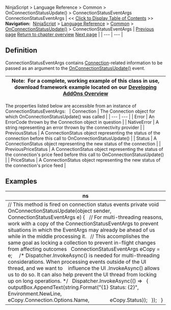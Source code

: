 ﻿
NinjaScript > Language Reference > Common > OnConnectionStatusUpdate() > ConnectionStatusEventArgs
ConnectionStatusEventArgs
| << [Click to Display Table of Contents](connectionstatuseventargs.md) >> **Navigation:**     [NinjaScript](ninjascript.md) > [Language Reference](language_reference_wip.md) > [Common](common.md) > [OnConnectionStatusUpdate()](onconnectionstatusupdate.md) > ConnectionStatusEventArgs | [Previous page](onconnectionstatusupdate.md) [Return to chapter overview](onconnectionstatusupdate.md) [Next page](onfundamentaldata.md) |
| --- | --- |
## Definition
ConnectionStatusEventArgs contains [Connection](connection.md)-related information to be passed as an argument to the [OnConnectionStatusUpdate()](onconnectionstatusupdate.md) event.

| Note:  For a complete, working example of this class in use, download framework example located on our [Developing AddOns Overview](addon_development_overview.md) |
| --- |

The properties listed below are accessible from an instance of ConnectionStatusEventArgs:
 
| Connection | The Connection object for which OnConnectionStatusUpdate() was called |
| --- | --- |
| Error | An ErrorCode thrown by the Connection object in question |
| NativeError | A string representing an error thrown by the connectivity provider |
| PreviousStatus | A ConnectionStatus object representing the status of the connection before this call to OnConnectionStatusUpdate() |
| Status | A ConnectionStatus object representing the new status of the connection |
| PreviousPriceStatus | A ConnectionStatus object representing the status of the connection's price feed before this call to OnConnectionStatusUpdate() |
| PriceStatus | A ConnectionStatus object representing the new status of the connection's price feed |
## 
## 
## Examples
| ns |
| --- |
| // This method is fired on connection status events private void OnConnectionStatusUpdate(object sender, ConnectionStatusEventArgs e) {    // For multi-threading reasons, work with a copy of the ConnectionStatusEventArgs to prevent situations in which the EventArgs may already be ahead of us while in the middle processing it.    // This accomplishes the same goal as locking a collection to prevent in-flight changes from affecting outcomes    ConnectionStatusEventArgs eCopy = e;      /* Dispatcher.InvokeAsync() is needed for multi-threading considerations. When processing events outside of the UI thread, and we want to     influence the UI .InvokeAsync() allows us to do so. It can also help prevent the UI thread from locking up on long operations. */    Dispatcher.InvokeAsync(() =>    {        outputBox.AppendText(string.Format("{1} Status: {2}",                Environment.NewLine,                eCopy.Connection.Options.Name,                eCopy.Status));    });    } |

